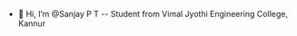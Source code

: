 - 👋 Hi, I’m @Sanjay P T
-- Student from Vimal Jyothi Engineering College,  Kannur 
<!---
sanjaypt2000/sanjaypt2000 is a ✨ special ✨ repository because its `README.md` (this file) appears on your GitHub profile.
You can click the Preview link to take a look at your changes.
--->
